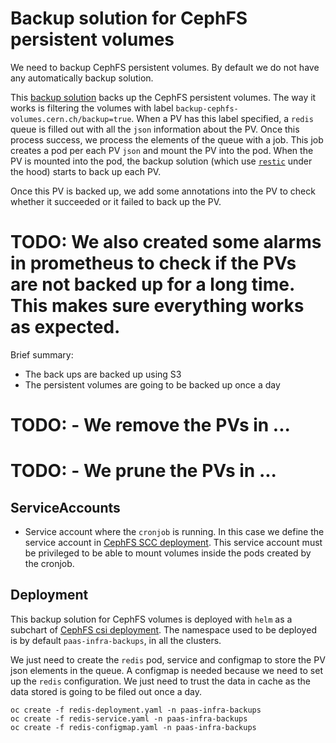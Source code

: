 # Backup solution for CephFS persistent volumes

We need to backup CephFS persistent volumes. By default we do not have any automatically backup solution.

This [backup solution](https://gitlab.cern.ch/paas-tools/storage/backup-cephfs-volumes) backs up the CephFS persistent volumes.
The way it works is filtering the volumes with label `backup-cephfs-volumes.cern.ch/backup=true`.
When a PV has this label specified, a `redis` queue is filled out with all the `json` information about the PV.
Once this process success, we process the elements of the queue with a job. This job creates a pod per each PV `json` and mount the PV into the pod.
When the PV is mounted into the pod, the backup solution (which use [`restic`](https://restic.net/) under the hood) starts to back up each PV.

Once this PV is backed up, we add some annotations into the PV to check whether it succeeded or it failed to back up the PV.
# TODO: We also created some alarms in prometheus to check if the PVs are not backed up for a long time. This makes sure everything works as expected.

Brief summary:

- The back ups are backed up using S3
- The persistent volumes are going to be backed up once a day
# TODO: - We remove the PVs in ...
# TODO: - We prune the PVs in ...

## ServiceAccounts

- Service account where the `cronjob` is running. In this case we define the service account in [CephFS SCC deployment](https://gitlab.cern.ch/paas-tools/infrastructure/cephfs-csi-deployment).
  This service account must be privileged to be able to mount volumes inside the pods created by the cronjob.

## Deployment

This backup solution for CephFS volumes is deployed with `helm` as a subchart of [CephFS csi deployment](https://gitlab.cern.ch/paas-tools/infrastructure/cephfs-csi-deployment).
The namespace used to be deployed is by default `paas-infra-backups`, in all the clusters.

We just need to create the `redis` pod, service and configmap to store the PV json elements in the queue.
A configmap is needed because we need to set up the `redis` configuration.
We just need to trust the data in cache as the data stored is going to be filed out once a day.

```
oc create -f redis-deployment.yaml -n paas-infra-backups
oc create -f redis-service.yaml -n paas-infra-backups
oc create -f redis-configmap.yaml -n paas-infra-backups
```